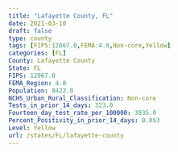```yaml
---
title: "Lafayette County, FL"
date: 2021-03-10
draft: false
type: county
tags: [FIPS:12067.0,FEMA:4.0,Non-core,Yellow]
categories: [FL]
County: Lafayette County
State: FL
FIPS: 12067.0
FEMA_Region: 4.0
Population: 8422.0
NCHS_Urban_Rural_Classification: Non-core
Tests_in_prior_14_days: 323.0
Fourteen_day_test_rate_per_100000: 3835.0
Percent_Positivity_in_prior_14_days: 0.053
Level: Yellow
url: /states/FL/lafayette-county
---
```



